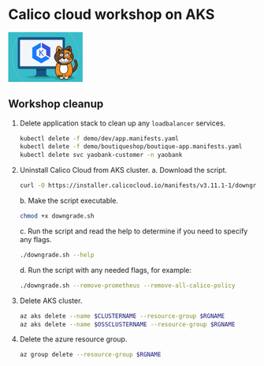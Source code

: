 # Calico cloud workshop on AKS

<img src="../img/calico-on-aks.png" alt="Calicocloud on AKS" width="30%"/>



## Workshop cleanup

1. Delete application stack to clean up any `loadbalancer` services.

    ```bash
    kubectl delete -f demo/dev/app.manifests.yaml
    kubectl delete -f demo/boutiqueshop/boutique-app.manifests.yaml
    kubectl delete svc yaobank-customer -n yaobank
    ```

2. Uninstall Calico Cloud from AKS cluster.
   a. Download the script.
   ```bash
   curl -O https://installer.calicocloud.io/manifests/v3.11.1-1/downgrade.sh
   ``` 
   
   b. Make the script executable.
   ```bash
   chmod +x downgrade.sh
   ```

   c. Run the script and read the help to determine if you need to specify any flags.
   ```bash
   ./downgrade.sh --help
   ```

   d. Run the script with any needed flags, for example: 
   ```bash
   ./downgrade.sh --remove-prometheus --remove-all-calico-policy
   ```

3. Delete AKS cluster.

    ```bash
    az aks delete --name $CLUSTERNAME --resource-group $RGNAME
    az aks delete --name $OSSCLUSTERNAME --resource-group $RGNAME
    ```

4. Delete the azure resource group. 

    ```bash
    az group delete --resource-group $RGNAME
    ```
